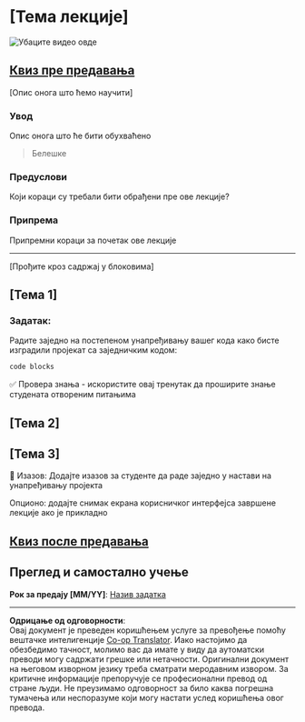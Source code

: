 <!--
CO_OP_TRANSLATOR_METADATA:
{
  "original_hash": "0494be70ad7fadd13a8c3d549c23e355",
  "translation_date": "2025-08-28T10:22:46+00:00",
  "source_file": "lesson-template/README.md",
  "language_code": "sr"
}
-->
# [Тема лекције]

![Убаците видео овде](../../../lesson-template/video-url)

## [Квиз пре предавања](../../../lesson-template/quiz-url)

[Опис онога што ћемо научити]

### Увод

Опис онога што ће бити обухваћено

> Белешке

### Предуслови

Који кораци су требали бити обрађени пре ове лекције?

### Припрема

Припремни кораци за почетак ове лекције

---

[Прођите кроз садржај у блоковима]

## [Тема 1]

### Задатак:

Радите заједно на постепеном унапређивању вашег кода како бисте изградили пројекат са заједничким кодом:

```html
code blocks
```

✅ Провера знања - искористите овај тренутак да проширите знање студената отвореним питањима

## [Тема 2]

## [Тема 3]

🚀 Изазов: Додајте изазов за студенте да раде заједно у настави на унапређивању пројекта

Опционо: додајте снимак екрана корисничког интерфејса завршене лекције ако је прикладно

## [Квиз после предавања](../../../lesson-template/quiz-url)

## Преглед и самостално учење

**Рок за предају [MM/YY]**: [Назив задатка](assignment.md)

---

**Одрицање од одговорности**:  
Овај документ је преведен коришћењем услуге за превођење помоћу вештачке интелигенције [Co-op Translator](https://github.com/Azure/co-op-translator). Иако настојимо да обезбедимо тачност, молимо вас да имате у виду да аутоматски преводи могу садржати грешке или нетачности. Оригинални документ на његовом изворном језику треба сматрати меродавним извором. За критичне информације препоручује се професионални превод од стране људи. Не преузимамо одговорност за било каква погрешна тумачења или неспоразуме који могу настати услед коришћења овог превода.